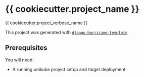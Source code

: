 # {{ cookiecutter.project_name }}

{{ cookiecutter.project_verbose_name }}

This project was generated with [`django-hurricane-template`](https://github.com/Blueshoe/django-hurricane-template). 

## Prerequisites

You will need:

- A running unikube project setup and target deployment
